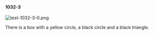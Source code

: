 #### 1032-3
![test-1032-3-0.png](https://github.com/lil-lab/nlvr/raw/master/nlvr/test/images/2/test-1032-3-0.png "test-1032-3-0.png")

There is a box with a yellow circle, a black circle and a black triangle.